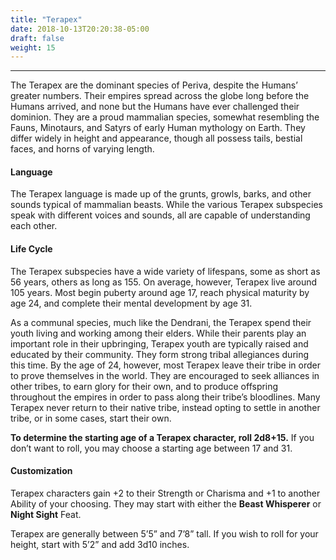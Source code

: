 ```yaml
---
title: "Terapex"
date: 2018-10-13T20:20:38-05:00
draft: false
weight: 15
---
```

___
The Terapex are the dominant species of Periva, despite the Humans’ greater numbers. Their empires spread across the globe long before the Humans arrived, and none but the Humans have ever challenged their dominion. They are a proud mammalian species, somewhat resembling the Fauns, Minotaurs, and Satyrs of early Human mythology on Earth. They differ widely in height and appearance, though all possess tails, bestial faces, and horns of varying length.

#### Language

The Terapex language is made up of the grunts, growls, barks, and other sounds typical of mammalian beasts. While the various Terapex subspecies speak with different voices and sounds, all are capable of understanding each other.

#### Life Cycle

The Terapex subspecies have a wide variety of lifespans, some as short as 56 years, others as long as 155. On average, however, Terapex live around 105 years. Most begin puberty around age 17, reach physical maturity by age 24, and complete their mental development by age 31.

As a communal species, much like the Dendrani, the Terapex spend their youth living and working among their elders. While their parents play an important role in their upbringing, Terapex youth are typically raised and educated by their community. They form strong tribal allegiances during this time. By the age of 24, however, most Terapex leave their tribe in order to prove themselves in the world. They are encouraged to seek alliances in other tribes, to earn glory for their own, and to produce offspring throughout the empires in order to pass along their tribe’s bloodlines. Many Terapex never return to their native tribe, instead opting to settle in another tribe, or in some cases, start their own.

**To determine the starting age of a Terapex character, roll 2d8+15.** If you don’t want to roll, you may choose a starting age between 17 and 31.

#### Customization

Terapex characters gain +2 to their Strength or Charisma and +1 to another Ability of your choosing. They may start with either the **Beast Whisperer** or **Night Sight** Feat.

Terapex are generally between 5’5” and 7’8” tall. If you wish to roll for your height, start with 5’2” and add 3d10 inches.
